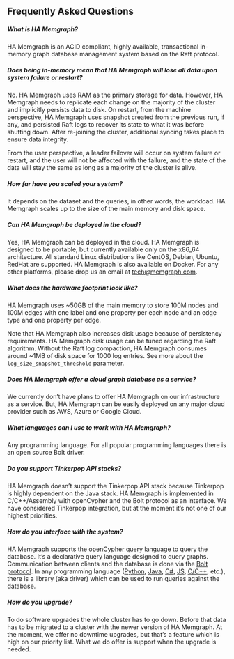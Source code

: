 ## Frequently Asked Questions

##### What is HA Memgraph?

HA Memgraph is an ACID compliant, highly available, transactional in-memory
graph database management system based on the Raft protocol.

##### Does being in-memory mean that HA Memgraph will lose all data upon system failure or restart?

No. HA Memgraph uses RAM as the primary storage for data. However, HA Memgraph
needs to replicate each change on the majority of the cluster and implicitly
persists data to disk.  On restart, from the machine perspective, HA Memgraph
uses snapshot created from the previous run, if any, and persisted Raft logs to
recover its state to what it was before shutting down. After re-joining the
cluster, additional syncing takes place to ensure data integrity.

From the user perspective, a leader failover will occur on system failure or
restart, and the user will not be affected with the failure, and the state of
the data will stay the same as long as a majority of the cluster is alive.

##### How far have you scaled your system?

It depends on the dataset and the queries, in other words, the workload. HA
Memgraph scales up to the size of the main memory and disk space.

##### Can HA Memgraph be deployed in the cloud?

Yes, HA Memgraph can be deployed in the cloud. HA Memgraph is designed to be
portable, but currently available only on the x86_64 architecture. All standard
Linux distributions like CentOS, Debian, Ubuntu, RedHat are supported. HA
Memgraph is also available on Docker. For any other platforms, please drop us an
email at [tech@memgraph.com](mailto:tech@memgraph.com).

##### What does the hardware footprint look like?

HA Memgraph uses ~50GB of the main memory to store 100M nodes and 100M edges
with one label and one property per each node and an edge type and one property
per edge.

Note that HA Memgraph also increases disk usage because of persistency
requirements. HA Memgraph disk usage can be tuned regarding the Raft algorithm.
Without the Raft log compaction, HA Memgraph consumes around ~1MB of disk space
for 1000 log entries.
See more about the `log_size_snapshot_threshold` parameter.

##### Does HA Memgraph offer a cloud graph database as a service?

We currently don’t have plans to offer HA Memgraph on our infrastructure as a
service. But, HA Memgraph can be easily deployed on any major cloud provider
such as AWS, Azure or Google Cloud.

##### What languages can I use to work with HA Memgraph?

Any programming language. For all popular programming languages there is an open
source Bolt driver.

##### Do you support Tinkerpop API stacks?

HA Memgraph doesn’t support the Tinkerpop API stack because Tinkerpop is highly
dependent on the Java stack. HA Memgraph is implemented in C/C++/Assembly with
openCypher and the Bolt protocol as an interface. We have considered Tinkerpop
integration, but at the moment it’s not one of our highest priorities.

##### How do you interface with the system?

HA Memgraph supports the [openCypher](http://www.opencypher.org) query language to
query the database. It’s a declarative query language designed to query graphs.
Communication between clients and the database is done via the [Bolt
protocol](https://boltprotocol.org). In any programming language
([Python](https://github.com/neo4j/neo4j-python-driver),
[Java](https://github.com/neo4j/neo4j-java-driver),
[C#](https://github.com/neo4j/neo4j-dotnet-driver),
[JS](https://github.com/neo4j/neo4j-javascript-driver),
[C/C++](https://neo4j-client.net), etc.), there is a library (aka driver) which
can be used to run queries against the database.

##### How do you upgrade?

To do software upgrades the whole cluster has to go down. Before that data has
to be migrated to a cluster with the newer version of HA Memgraph. At the moment,
we offer no downtime upgrades, but that’s a feature which is high on our
priority list. What we do offer is support when the upgrade is needed.
